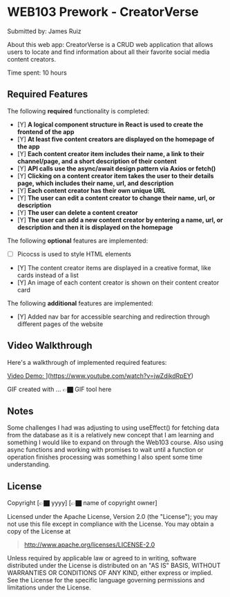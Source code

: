 # WEB103 Prework - CreatorVerse

Submitted by: James Ruiz

About this web app: CreatorVerse is a CRUD web application that allows users to locate and find information about all their favorite social media content creators. 

Time spent: 10 hours

## Required Features

The following **required** functionality is completed:

<!-- 👉🏿👉🏿👉🏿 Make sure to check off completed functionality below -->
- [Y] **A logical component structure in React is used to create the frontend of the app**
- [Y] **At least five content creators are displayed on the homepage of the app**
- [Y] **Each content creator item includes their name, a link to their channel/page, and a short description of their content**
- [Y] **API calls use the async/await design pattern via Axios or fetch()**
- [Y] **Clicking on a content creator item takes the user to their details page, which includes their name, url, and description**
- [Y] **Each content creator has their own unique URL**
- [Y] **The user can edit a content creator to change their name, url, or description**
- [Y] **The user can delete a content creator**
- [Y] **The user can add a new content creator by entering a name, url, or description and then it is displayed on the homepage**

The following **optional** features are implemented:

- [ ] Picocss is used to style HTML elements
- [Y] The content creator items are displayed in a creative format, like cards instead of a list
- [Y] An image of each content creator is shown on their content creator card

The following **additional** features are implemented:

* [Y] Added nav bar for accessible searching and redirection through different pages of the website

## Video Walkthrough

Here's a walkthrough of implemented required features:

[Video Demo: ](url)](https://www.youtube.com/watch?v=jwZdikdRpEY)


<!-- Replace this with whatever GIF tool you used! -->
GIF created with ...  👉🏿 GIF tool here
<!-- Recommended tools:
[Kap](https://getkap.co/) for macOS
[ScreenToGif](https://www.screentogif.com/) for Windows
[peek](https://github.com/phw/peek) for Linux. -->

## Notes

Some challenges I had was adjusting to using useEffect() for fetching data from the database as it is a relatively new concept that I am learning and something I would like to expand on through the Web103 course. Also using async functions and working with promises to wait until a function or operation finishes processing was something I also spent some time understanding.  

## License

Copyright [👉🏿 yyyy] [👉🏿 name of copyright owner]

Licensed under the Apache License, Version 2.0 (the "License"); you may not use this file except in compliance with the License. You may obtain a copy of the License at

> http://www.apache.org/licenses/LICENSE-2.0

Unless required by applicable law or agreed to in writing, software distributed under the License is distributed on an "AS IS" BASIS, WITHOUT WARRANTIES OR CONDITIONS OF ANY KIND, either express or implied. See the License for the specific language governing permissions and limitations under the License.
